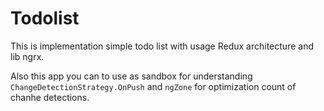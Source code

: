 # Todolist 

This is implementation simple todo list with usage Redux architecture and lib ngrx.

Also this app you can to use as sandbox for understanding `ChangeDetectionStrategy.OnPush` and `ngZone` for optimization count of chanhe detections.

